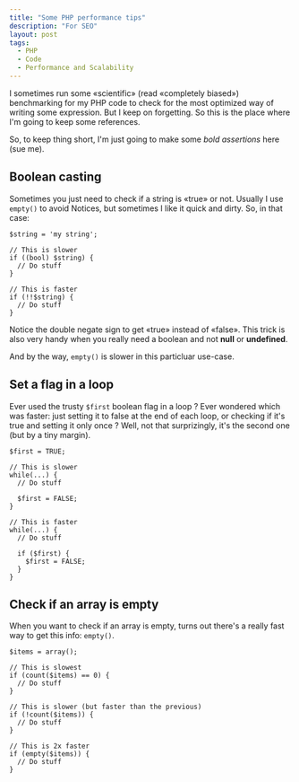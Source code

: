 ```yaml
---
title: "Some PHP performance tips"
description: "For SEO"
layout: post
tags:
  - PHP
  - Code
  - Performance and Scalability
---
```


I sometimes run some &laquo;scientific&raquo; (read &laquo;completely biased&raquo;) benchmarking for my PHP code to check for the most optimized way of writing some expression. But I keep on forgetting. So this is the place where I'm going to keep some references.

So, to keep thing short, I'm just going to make some *bold assertions* here (sue me).


## Boolean casting

Sometimes you just need to check if a string is &laquo;true&raquo; or not. Usually I use `empty()` to avoid Notices, but sometimes I like it quick and dirty. So, in that case:

    $string = 'my string';

    // This is slower
    if ((bool) $string) {
      // Do stuff
    }

    // This is faster
    if (!!$string) {
      // Do stuff
    }

Notice the double negate sign to get &laquo;true&raquo; instead of &laquo;false&raquo;. This trick is also very handy when you really need a boolean and not **null** or **undefined**.

And by the way, `empty()` is slower in this particluar use-case.


## Set a flag in a loop

Ever used the trusty `$first` boolean flag in a loop ? Ever wondered which was faster: just setting it to false at the end of each loop, or checking if it's true and setting it only once ? Well, not that surprizingly, it's the second one (but by a tiny margin).

    $first = TRUE;

    // This is slower
    while(...) {
      // Do stuff

      $first = FALSE;
    }

    // This is faster
    while(...) {
      // Do stuff

      if ($first) {
        $first = FALSE;
      }
    }


## Check if an array is empty

When you want to check if an array is empty, turns out there's a really fast way to get this info: `empty()`.

    $items = array();

    // This is slowest
    if (count($items) == 0) {
      // Do stuff
    }

    // This is slower (but faster than the previous)
    if (!count($items)) {
      // Do stuff
    }

    // This is 2x faster
    if (empty($items)) {
      // Do stuff
    }
